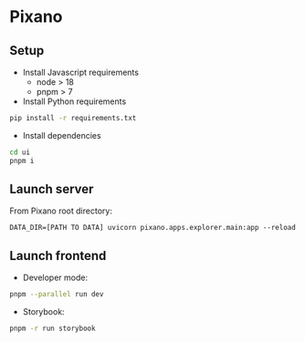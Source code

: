 # Pixano

## Setup


- Install Javascript requirements
  - node > 18
  - pnpm > 7
- Install Python requirements
```bash
pip install -r requirements.txt
```
- Install dependencies
```bash
cd ui
pnpm i
```

## Launch server

From Pixano root directory:
```
DATA_DIR=[PATH TO DATA] uvicorn pixano.apps.explorer.main:app --reload
```

## Launch frontend
- Developer mode:
```bash
pnpm --parallel run dev
```
- Storybook:

```bash
pnpm -r run storybook
```
